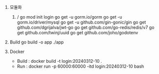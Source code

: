 1. 모듈화 
    1) / 
        go mod init login
        go get -u gorm.io/gorm
        go get -u gorm.io/driver/mysql
        go get -u github.com/gin-gonic/gin
        go get github.com/dgrijalva/jwt-go
        go get github.com/go-redis/redis/v7
        go get github.com/twinj/uuid
        go get github.com/joho/godotenv

2. Build
    go build -o app
    ./app 


3. Docker 
    - Build : docker build -t login:20240312-10 .
    - Run : docker run -p 60000:60000 -itd login:20240312-10  bash